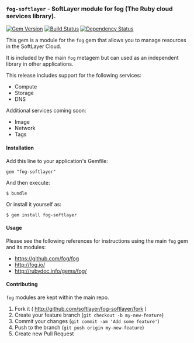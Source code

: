 ### `fog-softlayer` - SoftLayer module for fog (The Ruby cloud services library).
[![Gem Version](https://badge.fury.io/rb/fog-softlayer.png)](http://badge.fury.io/rb/fog-softlayer)
[![Build Status](https://api.travis-ci.org/softlayer/fog-softlayer.svg)](https://travis-ci.org/softlayer/fog-softlayer)
[![Dependency Status](https://gemnasium.com/softlayer/fog-softlayer.svg)](https://gemnasium.com/softlayer/fog-softlayer)

This gem is a module for the `fog` gem that allows you to manage resources in
the SoftLayer Cloud.

It is included by the main `fog` metagem but can used as an independent library
in other applications.

This release includes support for the following services:
* Compute
* Storage
* DNS

Additional services coming soon:
* Image
* Network
* Tags

#### Installation

Add this line to your application's Gemfile:

    gem "fog-softlayer"

And then execute:

    $ bundle

Or install it yourself as:

    $ gem install fog-softlayer

#### Usage

Please see the following references for instructions using the main `fog` gem
and its modules:

* https://github.com/fog/fog
* http://fog.io/
* http://rubydoc.info/gems/fog/

#### Contributing

`fog` modules are kept within the main repo.

1. Fork it ( http://github.com/softlayer/fog-softlayer/fork )
2. Create your feature branch (`git checkout -b my-new-feature`)
3. Commit your changes (`git commit -am 'Add some feature'`)
4. Push to the branch (`git push origin my-new-feature`)
5. Create new Pull Request
